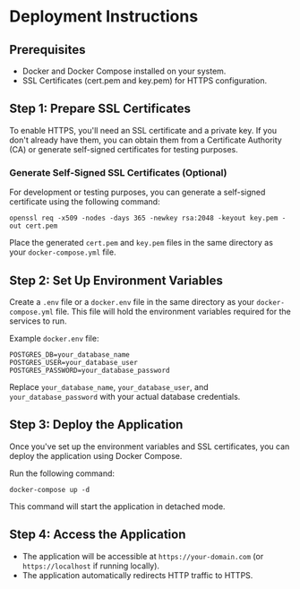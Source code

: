 
# Deployment Instructions

## Prerequisites

- Docker and Docker Compose installed on your system.
- SSL Certificates (cert.pem and key.pem) for HTTPS configuration.

## Step 1: Prepare SSL Certificates

To enable HTTPS, you'll need an SSL certificate and a private key. If you don't already have them, you can obtain them from a Certificate Authority (CA) or generate self-signed certificates for testing purposes.

### Generate Self-Signed SSL Certificates (Optional)

For development or testing purposes, you can generate a self-signed certificate using the following command:

```
openssl req -x509 -nodes -days 365 -newkey rsa:2048 -keyout key.pem -out cert.pem
```

Place the generated `cert.pem` and `key.pem` files in the same directory as your `docker-compose.yml` file.

## Step 2: Set Up Environment Variables

Create a `.env` file or a `docker.env` file in the same directory as your `docker-compose.yml` file. This file will hold the environment variables required for the services to run.

Example `docker.env` file:

```
POSTGRES_DB=your_database_name
POSTGRES_USER=your_database_user
POSTGRES_PASSWORD=your_database_password
```

Replace `your_database_name`, `your_database_user`, and `your_database_password` with your actual database credentials.

## Step 3: Deploy the Application

Once you've set up the environment variables and SSL certificates, you can deploy the application using Docker Compose.

Run the following command:

```
docker-compose up -d
```

This command will start the application in detached mode.

## Step 4: Access the Application

- The application will be accessible at `https://your-domain.com` (or `https://localhost` if running locally).
- The application automatically redirects HTTP traffic to HTTPS.
